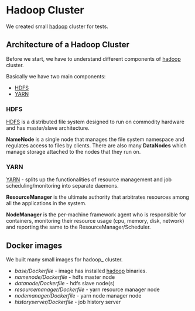 # Hadoop Cluster

We created small [hadoop][hadoop] cluster for tests.

## Architecture of a Hadoop Cluster

Before we start, we have to understand different components of [hadoop][hadoop] cluster.

Basically we have two main components:

- [HDFS][HDFS]
- [YARN][YARN]

### HDFS

[HDFS][HDFS] is a distributed file system designed to run on commodity hardware and has master/slave architecture.

**NameNode** is a single node that manages the file system namespace and regulates access to files by clients.
There are also many **DataNodes** which manage storage attached to the nodes that they run on.

### YARN

[YARN][YARN] - splits up the functionalities of resource management and job scheduling/monitoring into separate daemons.

**ResourceManager** is the ultimate authority that arbitrates resources among all the applications in the system.

**NodeManager** is the per-machine framework agent who is responsible for containers,
monitoring their resource usage (cpu, memory, disk, network) and reporting the same to the ResourceManager/Scheduler.


## Docker images

We built many small images for hadoop_ cluster.

- *base/Dockerfile* - image has installed [hadoop][hadoop] binaries.
- *namenode/Dockerfile* - hdfs master node
- *datanode/Dockerfile* - hdfs slave node(s)
- *resourcemanager/Dockerfile* - yarn resource manager node
- *nodemanager/Dockerfile* - yarn node manager node
- *historyserver/Dockerfile* - job history server



[hadoop]: http://hadoop.apache.org/
[HDFS]: http://hadoop.apache.org/docs/current/hadoop-project-dist/hadoop-hdfs/HdfsDesign.html
[YARN]: http://hadoop.apache.org/docs/current/hadoop-yarn/hadoop-yarn-site/YARN.html
